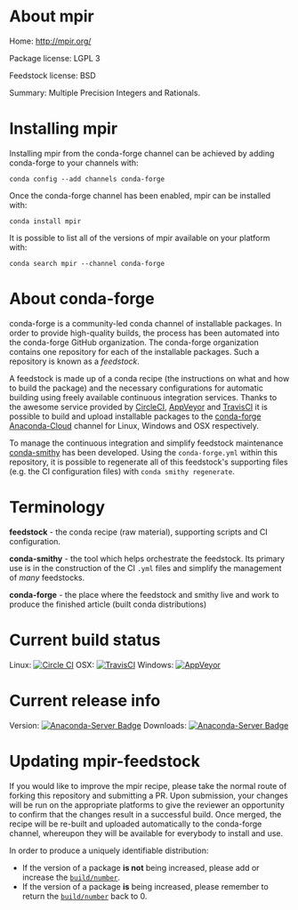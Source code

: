About mpir
==========

Home: http://mpir.org/

Package license: LGPL 3

Feedstock license: BSD

Summary: Multiple Precision Integers and Rationals.



Installing mpir
===============

Installing mpir from the conda-forge channel can be achieved by adding conda-forge to your channels with:

```
conda config --add channels conda-forge
```

Once the conda-forge channel has been enabled, mpir can be installed with:

```
conda install mpir
```

It is possible to list all of the versions of mpir available on your platform with:

```
conda search mpir --channel conda-forge
```


About conda-forge
=================

conda-forge is a community-led conda channel of installable packages.
In order to provide high-quality builds, the process has been automated into the
conda-forge GitHub organization. The conda-forge organization contains one repository 
for each of the installable packages. Such a repository is known as a *feedstock*.

A feedstock is made up of a conda recipe (the instructions on what and how to build
the package) and the necessary configurations for automatic building using freely
available continuous integration services. Thanks to the awesome service provided by
[CircleCI](https://circleci.com/), [AppVeyor](http://www.appveyor.com/)
and [TravisCI](https://travis-ci.org/) it is possible to build and upload installable
packages to the [conda-forge](https://anaconda.org/conda-forge)
[Anaconda-Cloud](http://docs.anaconda.org/) channel for Linux, Windows and OSX respectively.

To manage the continuous integration and simplify feedstock maintenance
[conda-smithy](http://github.com/conda-forge/conda-smithy) has been developed.
Using the ``conda-forge.yml`` within this repository, it is possible to regenerate all of
this feedstock's supporting files (e.g. the CI configuration files) with ``conda smithy regenerate``.


Terminology
===========

**feedstock** - the conda recipe (raw material), supporting scripts and CI configuration.

**conda-smithy** - the tool which helps orchestrate the feedstock.
                   Its primary use is in the construction of the CI ``.yml`` files
                   and simplify the management of *many* feedstocks.

**conda-forge** - the place where the feedstock and smithy live and work to
                  produce the finished article (built conda distributions)

Current build status
====================
Linux: [![Circle CI](https://circleci.com/gh/conda-forge/mpir-feedstock.svg?style=svg)](https://circleci.com/gh/conda-forge/mpir-feedstock)
OSX: [![TravisCI](https://travis-ci.org/conda-forge/mpir-feedstock.svg?branch=master)](https://travis-ci.org/conda-forge/mpir-feedstock) 
Windows: [![AppVeyor](https://ci.appveyor.com/api/projects/status/github/conda-forge/mpir-feedstock?svg=True)](https://ci.appveyor.com/project/conda-forge/mpir-feedstock/branch/master)

Current release info
====================
Version: [![Anaconda-Server Badge](https://anaconda.org/conda-forge/mpir/badges/version.svg)](https://anaconda.org/conda-forge/mpir)
Downloads: [![Anaconda-Server Badge](https://anaconda.org/conda-forge/mpir/badges/downloads.svg)](https://anaconda.org/conda-forge/mpir)


Updating mpir-feedstock
=======================

If you would like to improve the mpir recipe, please take the normal
route of forking this repository and submitting a PR. Upon submission, your changes will
be run on the appropriate platforms to give the reviewer an opportunity to confirm that the
changes result in a successful build. Once merged, the recipe will be re-built and uploaded
automatically to the conda-forge channel, whereupon they will be available for everybody to
install and use.

In order to produce a uniquely identifiable distribution:
 * If the version of a package **is not** being increased, please add or increase
   the [``build/number``](http://conda.pydata.org/docs/building/meta-yaml.html#build-number-and-string). 
 * If the version of a package **is** being increased, please remember to return
   the [``build/number``](http://conda.pydata.org/docs/building/meta-yaml.html#build-number-and-string)
   back to 0.
